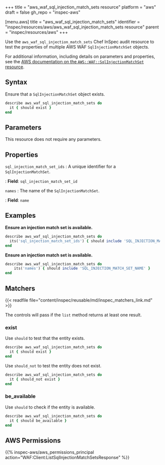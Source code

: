 +++
title = "aws_waf_sql_injection_match_sets resource"
platform = "aws"
draft = false
gh_repo = "inspec-aws"

[menu.aws]
title = "aws_waf_sql_injection_match_sets"
identifier = "inspec/resources/aws/aws_waf_sql_injection_match_sets resource"
parent = "inspec/resources/aws"
+++

Use the `aws_waf_sql_injection_match_sets` Chef InSpec audit resource to test the properties of multiple AWS WAF `SqlInjectionMatchSet` objects.

For additional information, including details on parameters and properties, see the [AWS documentation on the `AWS::WAF::SqlInjectionMatchSet` resource](https://docs.aws.amazon.com/AWSCloudFormation/latest/UserGuide/aws-resource-waf-sqlinjectionmatchset.html).

## Syntax

Ensure that a `SqlInjectionMatchSet` object exists.

```ruby
describe aws_waf_sql_injection_match_sets do
  it { should exist }
end
```

## Parameters

This resource does not require any parameters.

## Properties

`sql_injection_match_set_ids`
: A unique identifier for a `SqlInjectionMatchSet`.

: **Field**: `sql_injection_match_set_id`

`names`
: The name of the `SqlInjectionMatchSet`.

: **Field**: `name`

## Examples

**Ensure an injection match set is available.**

```ruby
describe aws_waf_sql_injection_match_sets do
  its('sql_injection_match_set_ids') { should include 'SQL_INJECTION_MATCH_SET_ID' }
end
```

**Ensure an injection match set is available.**

```ruby
describe aws_waf_sql_injection_match_sets do
    its('names') { should include 'SQL_INJECTION_MATCH_SET_NAME' }
end
```

## Matchers

{{< readfile file="content/inspec/reusable/md/inspec_matchers_link.md" >}}

The controls will pass if the `list` method returns at least one result.

### exist

Use `should` to test that the entity exists.

```ruby
describe aws_waf_sql_injection_match_sets do
  it { should exist }
end
```

Use `should_not` to test the entity does not exist.

```ruby
describe aws_waf_sql_injection_match_sets do
  it { should_not exist }
end
```

### be_available

Use `should` to check if the entity is available.

```ruby
describe aws_waf_sql_injection_match_sets do
  it { should be_available }
end
```

## AWS Permissions

{{% inspec-aws/aws_permissions_principal action="WAF:Client:ListSqlInjectionMatchSetsResponse" %}}
